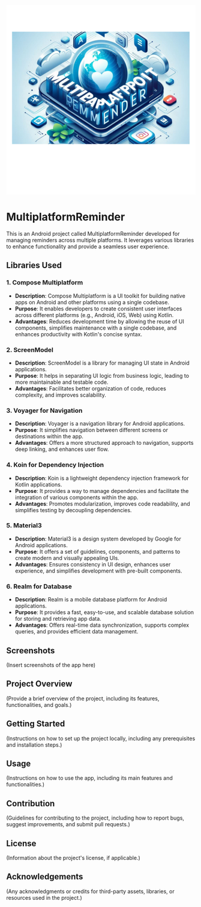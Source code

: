 <p align="center">
  <img src="readmeImage/My first design 2.png" alt="App Logo">
</p>

# MultiplatformReminder

This is an Android project called MultiplatformReminder developed for managing reminders across multiple platforms. It leverages various libraries to enhance functionality and provide a seamless user experience.

## Libraries Used
### 1. Compose Multiplatform
- **Description**: Compose Multiplatform is a UI toolkit for building native apps on Android and other platforms using a single codebase.
- **Purpose**: It enables developers to create consistent user interfaces across different platforms (e.g., Android, iOS, Web) using Kotlin.
- **Advantages**: Reduces development time by allowing the reuse of UI components, simplifies maintenance with a single codebase, and enhances productivity with Kotlin's concise syntax.

### 2. ScreenModel
- **Description**: ScreenModel is a library for managing UI state in Android applications.
- **Purpose**: It helps in separating UI logic from business logic, leading to more maintainable and testable code.
- **Advantages**: Facilitates better organization of code, reduces complexity, and improves scalability.

### 3. Voyager for Navigation
- **Description**: Voyager is a navigation library for Android applications.
- **Purpose**: It simplifies navigation between different screens or destinations within the app.
- **Advantages**: Offers a more structured approach to navigation, supports deep linking, and enhances user flow.

### 4. Koin for Dependency Injection
- **Description**: Koin is a lightweight dependency injection framework for Kotlin applications.
- **Purpose**: It provides a way to manage dependencies and facilitate the integration of various components within the app.
- **Advantages**: Promotes modularization, improves code readability, and simplifies testing by decoupling dependencies.

### 5. Material3
- **Description**: Material3 is a design system developed by Google for Android applications.
- **Purpose**: It offers a set of guidelines, components, and patterns to create modern and visually appealing UIs.
- **Advantages**: Ensures consistency in UI design, enhances user experience, and simplifies development with pre-built components.

### 6. Realm for Database
- **Description**: Realm is a mobile database platform for Android applications.
- **Purpose**: It provides a fast, easy-to-use, and scalable database solution for storing and retrieving app data.
- **Advantages**: Offers real-time data synchronization, supports complex queries, and provides efficient data management.


## Screenshots

(Insert screenshots of the app here)

## Project Overview
(Provide a brief overview of the project, including its features, functionalities, and goals.)

## Getting Started
(Instructions on how to set up the project locally, including any prerequisites and installation steps.)

## Usage
(Instructions on how to use the app, including its main features and functionalities.)

## Contribution
(Guidelines for contributing to the project, including how to report bugs, suggest improvements, and submit pull requests.)

## License
(Information about the project's license, if applicable.)

## Acknowledgements
(Any acknowledgments or credits for third-party assets, libraries, or resources used in the project.)
